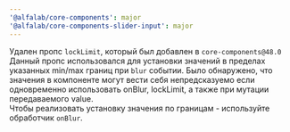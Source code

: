 ```yaml
---
'@alfalab/core-components': major
'@alfalab/core-components-slider-input': major
---
```


Удален пропс `lockLimit`, который был добавлен в `core-components@48.0`<br/>
Данный пропс использовался для установки значений в пределах указанных min/max границ при `blur` событии.
Было обнаружено, что значения в компоненте могут вести себя непредсказуемо если одновременно использовать onBlur, lockLimit, а также при мутации передаваемого value.<br/>
Чтобы реализовать установку значения по границам - используйте обработчик `onBlur`.
